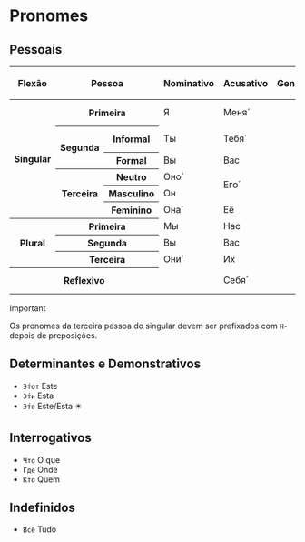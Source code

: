 # Pronomes

## Pessoais

<table>
	<thead>
		<tr>
			<th rowspan="2">Flexão</th>
			<th rowspan="2" colspan="2">Pessoa</th>
			<th rowspan="2">Nominativo</th>
			<th rowspan="2">Acusativo</th>
			<th rowspan="2">Genitivo</th>
			<th rowspan="2">Dativo</th>
			<th rowspan="2">Preposicional</th>
			<th rowspan="2">Instrumental</th>
			<th colspan="4">Possessivo Nom.</th>
		</tr>
		<tr>
			<th>Neutro</th>
			<th>Masculino</th>
			<th>Feminino</th>
			<th>Plural</th>
		</tr>
	</thead>
	<tr>
		<th rowspan="6">Singular</th>
		<th colspan="2">Primeira</th>
		<td>Я</td>
		<td colspan="2">Меня́</td>
		<td colspan="2">Мне</td>
		<td>Мной (Мно́ю)</td>
		<td>Моё</td>
		<td>Мой</td>
		<td>Моя́</td>
		<td>Мои́</td>
	</tr>
	<tr>
		<th rowspan="2">Segunda</th>
		<th>Informal</th>
		<td>Ты</td>
		<td colspan="2">Тебя́</td>
		<td colspan="2">Тебе́</td>
		<td>Тобо́й (Тобо́ю)</td>
		<td>Твоё</td>
		<td>Твой</td>
		<td>Твоя́</td>
		<td>Твои́</td>
	</tr>
	<tr>
		<th>Formal</th>
		<td>Вы</td>
		<td colspan="2">Вас</td>
		<td>Вам</td>
		<td>Вас</td>
		<td>Ва́ми</td>
		<td>Ва́ше</td>
		<td>Ваш</td>
		<td>Ва́ша</td>
		<td>Ва́ши</td>
	</tr>
	<tr>
		<th rowspan="3">Terceira</th>
		<th>Neutro</th>
		<td>Оно́</td>
		<td colspan="2" rowspan="2">Его́</td>
		<td rowspan="2">Ему́</td>
		<td rowspan="2">Нём</td>
		<td rowspan="2">Им</td>
		<td rowspan="3" colspan="4">Usa o genitivo</td>
	</tr>
	<tr>
		<th>Masculino</th>
		<td>Он</td>
	</tr>
	<tr>
		<th>Feminino</th>
		<td>Она́</td>
		<td colspan="2">Её</td>
		<td>Ей</td>
		<td>Ней</td>
		<td>Ей (Ею)</td>
	</tr>
	<tr>
		<th rowspan="3">Plural</th>
		<th colspan="2">Primeira</th>
		<td>Мы</td>
		<td colspan="2">Нас</td>
		<td>Нам</td>
		<td>Нас</td>
		<td>На́ми</td>
		<td>На́ше</td>
		<td>Наш</td>
		<td>На́ша</td>
		<td>На́ши</td>
	</tr>
	<tr>
		<th colspan="2">Segunda</th>
		<td>Вы</td>
		<td colspan="2">Вас</td>
		<td>Вам</td>
		<td>Вас</td>
		<td>Ва́ми</td>
		<td>Ва́ше</td>
		<td>Ваш</td>
		<td>Ва́ша</td>
		<td>Ва́ши</td>
	</tr>
	<tr>
		<th colspan="2">Terceira</th>
		<td>Они́</td>
		<td colspan="2">Их</td>
		<td>Им</td>
		<td>Них</td>
		<td>И́ми</td>
		<td colspan="4">Usa o genitivo</td>
	</tr>
	<tr>
		<th colspan="3">Reflexivo</th>
		<td></td>
		<td colspan="2">Себя́</td>
		<td colspan="2">Себе́</td>
		<td>Собо́й (Собо́ю)</td>
		<td>Своё</td>
		<td>Свой</td>
		<td>Своя́</td>
		<td>Свои́</td>
	</tr>
</table>

> [!IMPORTANT]
> Os pronomes da terceira pessoa do singular devem ser prefixados com `Н-` depois de preposições.

## Determinantes e Demonstrativos

-   `Э́тот` Este
-   `Э́ти` Esta
-   `Э́то` Este/Esta ✴️

## Interrogativos

-   `Что` O que
-   `Где` Onde
-   `Кто` Quem

## Indefinidos

-   `Всё` Tudo
